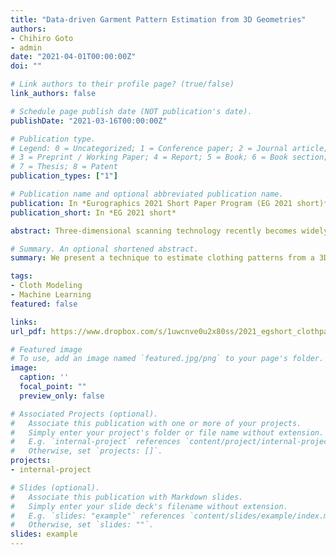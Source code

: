 ```yaml
---
title: "Data-driven Garment Pattern Estimation from 3D Geometries"
authors:
- Chihiro Goto
- admin
date: "2021-04-01T00:00:00Z"
doi: ""

# Link authors to their profile page? (true/false)
link_authors: false

# Schedule page publish date (NOT publication's date).
publishDate: "2021-03-16T00:00:00Z"

# Publication type.
# Legend: 0 = Uncategorized; 1 = Conference paper; 2 = Journal article;
# 3 = Preprint / Working Paper; 4 = Report; 5 = Book; 6 = Book section;
# 7 = Thesis; 8 = Patent
publication_types: ["1"]

# Publication name and optional abbreviated publication name.
publication: In *Eurographics 2021 Short Paper Program (EG 2021 short)*
publication_short: In *EG 2021 short*

abstract: Three-dimensional scanning technology recently becomes widely available to the public. However, it is difficult to simulate clothing deformation from the scanned people because scanned data lacks information required for the clothing simulation. In this paper, we present a technique to estimate clothing patterns from a scanned person in cloth. Our technique uses image-based deep learning to estimate the type of pattern on the projected image. The key contribution is converting image-based inference into three-dimensional clothing pattern estimation. We evaluate our technique by applying our technique to an actual scan. 

# Summary. An optional shortened abstract.
summary: We present a technique to estimate clothing patterns from a 3D geometry of a person in cloth. Our technique uses image-based deep learning to estimate the type of pattern on the projected image. 

tags:
- Cloth Modeling
- Machine Learning
featured: false

links:
url_pdf: https://www.dropbox.com/s/1uwcnve0u2x80ss/2021_egshort_clothpattern.pdf?dl=0

# Featured image
# To use, add an image named `featured.jpg/png` to your page's folder. 
image:
  caption: ''
  focal_point: ""
  preview_only: false

# Associated Projects (optional).
#   Associate this publication with one or more of your projects.
#   Simply enter your project's folder or file name without extension.
#   E.g. `internal-project` references `content/project/internal-project/index.md`.
#   Otherwise, set `projects: []`.
projects:
- internal-project

# Slides (optional).
#   Associate this publication with Markdown slides.
#   Simply enter your slide deck's filename without extension.
#   E.g. `slides: "example"` references `content/slides/example/index.md`.
#   Otherwise, set `slides: ""`.
slides: example
---
```


